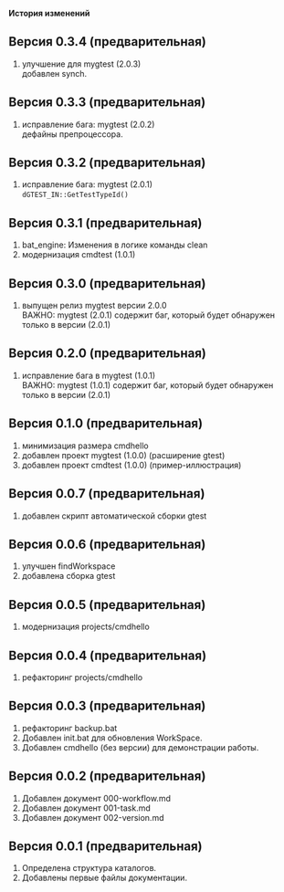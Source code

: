
**История изменений**  

**Версия 0.3.4 (предварительная)**  
----------------------------------
1) улучшение для mygtest (2.0.3)  
   добавлен synch.  

**Версия 0.3.3 (предварительная)**  
----------------------------------
1) исправление бага: mygtest (2.0.2)  
   дефайны препроцессора.  

**Версия 0.3.2 (предварительная)**  
----------------------------------
1) исправление бага: mygtest (2.0.1)  
   `dGTEST_IN::GetTestTypeId()`  

**Версия 0.3.1 (предварительная)**  
----------------------------------
1) bat_engine: Изменения в логике команды clean  
2) модернизация cmdtest (1.0.1)  

**Версия 0.3.0 (предварительная)**  
----------------------------------
1) выпущен релиз mygtest версии 2.0.0  
ВАЖНО: mygtest (2.0.1) содержит баг, 
который будет обнаружен только в версии (2.0.1)  

**Версия 0.2.0 (предварительная)**  
----------------------------------
1) исправление бага в mygtest (1.0.1)  
ВАЖНО: mygtest (1.0.1) содержит баг, 
который будет обнаружен только в версии (2.0.1)  

**Версия 0.1.0 (предварительная)**  
----------------------------------
1) минимизация размера cmdhello  
2) добавлен проект mygtest (1.0.0) (расширение gtest)  
3) добавлен проект cmdtest (1.0.0) (пример-иллюстрация)  

**Версия 0.0.7 (предварительная)**  
----------------------------------
1) добавлен скрипт автоматической сборки gtest  

**Версия 0.0.6 (предварительная)**  
----------------------------------
1) улучшен findWorkspace  
2) добавлена сборка gtest  

**Версия 0.0.5 (предварительная)**  
----------------------------------
1) модернизация projects/cmdhello  

**Версия 0.0.4 (предварительная)**  
----------------------------------
1) рефакторинг projects/cmdhello  

**Версия 0.0.3 (предварительная)**  
----------------------------------
1) рефакторинг backup.bat
2) Добавлен init.bat для обновления WorkSpace.  
3) Добавлен cmdhello (без версии) для демонстрации работы.  

**Версия 0.0.2 (предварительная)**  
----------------------------------
1) Добавлен документ 000-workflow.md  
2) Добавлен документ 001-task.md  
3) Добавлен документ 002-version.md  

**Версия 0.0.1 (предварительная)**  
----------------------------------
1) Определена структура каталогов.  
2) Добавлены первые файлы документации.  

